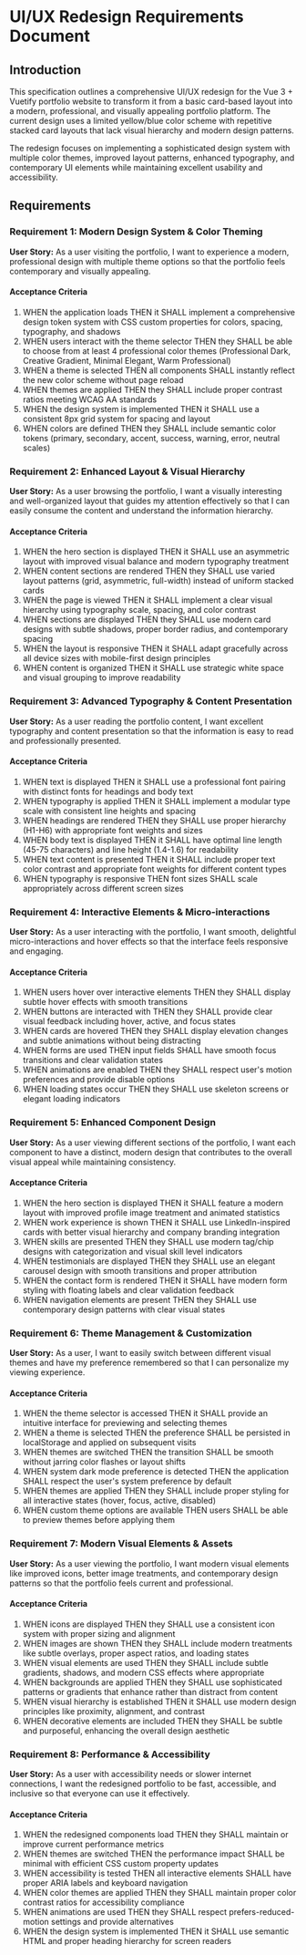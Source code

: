 # UI/UX Redesign Requirements Document

## Introduction

This specification outlines a comprehensive UI/UX redesign for the Vue 3 + Vuetify portfolio website to transform it from a basic card-based layout into a modern, professional, and visually appealing portfolio platform. The current design uses a limited yellow/blue color scheme with repetitive stacked card layouts that lack visual hierarchy and modern design patterns.

The redesign focuses on implementing a sophisticated design system with multiple color themes, improved layout patterns, enhanced typography, and contemporary UI elements while maintaining excellent usability and accessibility.

## Requirements

### Requirement 1: Modern Design System & Color Theming

**User Story:** As a user visiting the portfolio, I want to experience a modern, professional design with multiple theme options so that the portfolio feels contemporary and visually appealing.

#### Acceptance Criteria

1. WHEN the application loads THEN it SHALL implement a comprehensive design token system with CSS custom properties for colors, spacing, typography, and shadows
2. WHEN users interact with the theme selector THEN they SHALL be able to choose from at least 4 professional color themes (Professional Dark, Creative Gradient, Minimal Elegant, Warm Professional)
3. WHEN a theme is selected THEN all components SHALL instantly reflect the new color scheme without page reload
4. WHEN themes are applied THEN they SHALL include proper contrast ratios meeting WCAG AA standards
5. WHEN the design system is implemented THEN it SHALL use a consistent 8px grid system for spacing and layout
6. WHEN colors are defined THEN they SHALL include semantic color tokens (primary, secondary, accent, success, warning, error, neutral scales)

### Requirement 2: Enhanced Layout & Visual Hierarchy

**User Story:** As a user browsing the portfolio, I want a visually interesting and well-organized layout that guides my attention effectively so that I can easily consume the content and understand the information hierarchy.

#### Acceptance Criteria

1. WHEN the hero section is displayed THEN it SHALL use an asymmetric layout with improved visual balance and modern typography treatment
2. WHEN content sections are rendered THEN they SHALL use varied layout patterns (grid, asymmetric, full-width) instead of uniform stacked cards
3. WHEN the page is viewed THEN it SHALL implement a clear visual hierarchy using typography scale, spacing, and color contrast
4. WHEN sections are displayed THEN they SHALL use modern card designs with subtle shadows, proper border radius, and contemporary spacing
5. WHEN the layout is responsive THEN it SHALL adapt gracefully across all device sizes with mobile-first design principles
6. WHEN content is organized THEN it SHALL use strategic white space and visual grouping to improve readability

### Requirement 3: Advanced Typography & Content Presentation

**User Story:** As a user reading the portfolio content, I want excellent typography and content presentation so that the information is easy to read and professionally presented.

#### Acceptance Criteria

1. WHEN text is displayed THEN it SHALL use a professional font pairing with distinct fonts for headings and body text
2. WHEN typography is applied THEN it SHALL implement a modular type scale with consistent line heights and spacing
3. WHEN headings are rendered THEN they SHALL use proper hierarchy (H1-H6) with appropriate font weights and sizes
4. WHEN body text is displayed THEN it SHALL have optimal line length (45-75 characters) and line height (1.4-1.6) for readability
5. WHEN text content is presented THEN it SHALL include proper text color contrast and appropriate font weights for different content types
6. WHEN typography is responsive THEN font sizes SHALL scale appropriately across different screen sizes

### Requirement 4: Interactive Elements & Micro-interactions

**User Story:** As a user interacting with the portfolio, I want smooth, delightful micro-interactions and hover effects so that the interface feels responsive and engaging.

#### Acceptance Criteria

1. WHEN users hover over interactive elements THEN they SHALL display subtle hover effects with smooth transitions
2. WHEN buttons are interacted with THEN they SHALL provide clear visual feedback including hover, active, and focus states
3. WHEN cards are hovered THEN they SHALL display elevation changes and subtle animations without being distracting
4. WHEN forms are used THEN input fields SHALL have smooth focus transitions and clear validation states
5. WHEN animations are enabled THEN they SHALL respect user's motion preferences and provide disable options
6. WHEN loading states occur THEN they SHALL use skeleton screens or elegant loading indicators

### Requirement 5: Enhanced Component Design

**User Story:** As a user viewing different sections of the portfolio, I want each component to have a distinct, modern design that contributes to the overall visual appeal while maintaining consistency.

#### Acceptance Criteria

1. WHEN the hero section is displayed THEN it SHALL feature a modern layout with improved profile image treatment and animated statistics
2. WHEN work experience is shown THEN it SHALL use LinkedIn-inspired cards with better visual hierarchy and company branding integration
3. WHEN skills are presented THEN they SHALL use modern tag/chip designs with categorization and visual skill level indicators
4. WHEN testimonials are displayed THEN they SHALL use an elegant carousel design with smooth transitions and proper attribution
5. WHEN the contact form is rendered THEN it SHALL have modern form styling with floating labels and clear validation feedback
6. WHEN navigation elements are present THEN they SHALL use contemporary design patterns with clear visual states

### Requirement 6: Theme Management & Customization

**User Story:** As a user, I want to easily switch between different visual themes and have my preference remembered so that I can personalize my viewing experience.

#### Acceptance Criteria

1. WHEN the theme selector is accessed THEN it SHALL provide an intuitive interface for previewing and selecting themes
2. WHEN a theme is selected THEN the preference SHALL be persisted in localStorage and applied on subsequent visits
3. WHEN themes are switched THEN the transition SHALL be smooth without jarring color flashes or layout shifts
4. WHEN system dark mode preference is detected THEN the application SHALL respect the user's system preference by default
5. WHEN themes are applied THEN they SHALL include proper styling for all interactive states (hover, focus, active, disabled)
6. WHEN custom theme options are available THEN users SHALL be able to preview themes before applying them

### Requirement 7: Modern Visual Elements & Assets

**User Story:** As a user viewing the portfolio, I want modern visual elements like improved icons, better image treatments, and contemporary design patterns so that the portfolio feels current and professional.

#### Acceptance Criteria

1. WHEN icons are displayed THEN they SHALL use a consistent icon system with proper sizing and alignment
2. WHEN images are shown THEN they SHALL include modern treatments like subtle overlays, proper aspect ratios, and loading states
3. WHEN visual elements are used THEN they SHALL include subtle gradients, shadows, and modern CSS effects where appropriate
4. WHEN backgrounds are applied THEN they SHALL use sophisticated patterns or gradients that enhance rather than distract from content
5. WHEN visual hierarchy is established THEN it SHALL use modern design principles like proximity, alignment, and contrast
6. WHEN decorative elements are included THEN they SHALL be subtle and purposeful, enhancing the overall design aesthetic

### Requirement 8: Performance & Accessibility

**User Story:** As a user with accessibility needs or slower internet connections, I want the redesigned portfolio to be fast, accessible, and inclusive so that everyone can use it effectively.

#### Acceptance Criteria

1. WHEN the redesigned components load THEN they SHALL maintain or improve current performance metrics
2. WHEN themes are switched THEN the performance impact SHALL be minimal with efficient CSS custom property updates
3. WHEN accessibility is tested THEN all interactive elements SHALL have proper ARIA labels and keyboard navigation
4. WHEN color themes are applied THEN they SHALL maintain proper color contrast ratios for accessibility compliance
5. WHEN animations are used THEN they SHALL respect prefers-reduced-motion settings and provide alternatives
6. WHEN the design system is implemented THEN it SHALL use semantic HTML and proper heading hierarchy for screen readers